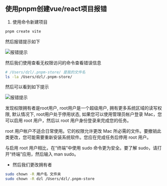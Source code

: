 ## 使用pnpm创建vue/react项目报错

1. 使用命令新建项目
```js
pnpm create vite
```

然后报错提示如下

![报错提示](/assets/xm/pnpm-err.png)

然后我们使用查看无权限访问的命令查看错误信息

```bash
# /Users/dzl/.pnpm-store/ 是我的文件名
ls -la /Users/dzl/.pnpm-store/
```
然后可以看到如下提示

![报错提示](/assets/xm/pnpm-err1.png)

发现权限拥有者是root用户, root用户是一个超级用户, 拥有更多系统区域的读写权限, 默认情况下,
root用户处于停用状态, 如果您可以使用管理员帐户登录 Mac，您可以启用 root 用户，然后以 root 用户身份登录来完成您的任务。

root 用户帐户不适合日常使用。它的权限允许更改 Mac 所必需的文件。要撤销此类更改，您可能需要重新安装系统软件。您应在完成任务后停用 root 用户。

与启用 root 用户相比，在“终端”中使用 sudo 命令更为安全。要了解 sudo，请打开“终端”应用，然后输入 man sudo。

- 然后我们更改拥有者
```bash
sudo chown -R 用户名 文件夹
sudo chown -R dzl /Users/dzl/.pnpm-store
```